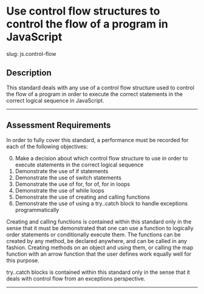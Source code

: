 # Use control flow structures to control the flow of a program in JavaScript

slug: js.control-flow

## Description

This standard deals with any use of a control flow structure used to control the flow of a program in order to execute the correct statements in the correct logical sequence in JavaScript.

---
## Assessment Requirements
In order to fully cover this standard, a performance must be recorded for each of the following objectives:

0. Make a decision about which control flow structure to use in order to execute statements in the correct logical sequence
1. Demonstrate the use of if statements
2. Demonstrate the use of switch statements
3. Demonstrate the use of for, for of, for in loops
4. Demonstrate the use of while loops
5. Demonstrate the use of creating and calling functions
6. Demonstrate the use of using a try..catch block to handle exceptions programmatically

  Creating and calling functions is contained within this standard only in the sense that it must be demonstrated that one can use a function to logically order statements or conditionally execute them. The functions can be created by any method, be declared anywhere, and can be called in any fashion. Creating methods on an object and using them, or calling the map function with an arrow function that the user defines work equally well for this purpose.

  try..catch blocks is contained within this standard only in the sense that it deals with control flow from an exceptions perspective.

---
